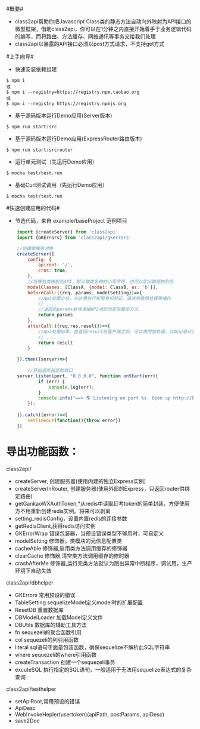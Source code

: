 #概要#
- class2api帮助你把Javascript Class类的静态方法自动向外映射为API接口的微型框架，借助class2api，你可以在1分钟之内直接开始着手于业务逻辑代码的编写，而将路由、方法缓存、网络通讯等事务交给我们处理
- class2api以暴露的API接口必须以post方式请求，不支持get方式

#上手向导#

- 快速安装依赖组建
```
$ npm i 
或
$ npm i --registry=https://registry.npm.taobao.org
或
$ npm i --registry https://registry.npmjs.org
```

- 基于源码版本运行Demo应用(Server版本)
```
$ npm run start:src 
```

- 基于源码版本运行Demo应用(ExpressRouter路由版本)
```
$ npm run start:srcrouter
```

- 运行单元测试（先运行Demo应用）
```
$ mocha test/test.run
```

- 基础Curl测试调用（先运行Demo应用）
```
$ mocha test/test.run
```

#快速创建应用的代码#
- 节选代码，来自 example/baseProject 范例项目
```javascript
    import {createServer} from 'class2api'
    import {GKErrors} from 'class2api/gkerrors'

    //创建微服务对象
    createServer({
        config: {
            apiroot: '/',
            cros: true,
        }, 
        //将哪些类映射到API，默认取类名称的小写字符，也可以定义路径的别名
        modelClasses: [ClassA, {model: ClassB, as: 'b'}], 
        beforeCall:({req, params, modelSetting})=>{ 
            //Api处理之前，在这里进行权限身份验证、请求参数预处理等操作
            // ....
            //返回的params会传递给API对应的实际静态方法
            return params 
        },
        afterCall:({req,res,result})=>{
            //Api处理结束，在返回result给客户端之前，可以做附加处理，比如记录日志或输出额外的附加信息给调用方
            // ....
            return result
        }
        
    }).then((server)=>{
    
        //开始监听指定的端口
    server.listen(port, "0.0.0.0", function onStart(err){
            if (err) {
                console.log(err);
            }
            console.info("==> 🌎 Listening on port %s. Open up http://0.0.0.0:%s/ in your browser.", port, port);
        });
    
    }).catch((error)=>{
        setTimeout(function(){throw error})
    })
```

# 导出功能函数：

class2api/
- createServer, 创建服务器(使用内建的独立Express实例)
- createServerInRouter, 创建服务器(使用外部的Express，只返回router供绑定路由)
- getGankaoWXAuthToken,*从redis中读取赶考token的简单封装，方便使用方不用重新创建redis实例。将来可以剥离
- setting_redisConfig，设置内置redis的连接参数
- getRedisClient,获得redis访问实例
- GKErrorWrap   错误包装器，当预设错误类型不够用时，可自定义
- modelSetting  修饰器，类模块的元信息配置类
- cacheAble     修饰器,启用类方法调用缓存的修饰器
- clearCache    修饰器,清空类方法调用缓存的修时器
- crashAfterMe  修饰器,运行完类方法就认为跑出异常中断程序，调试用，生产环境下自动失效

class2api/dbhelper
- GKErrors  常用预设的错误  
- TableSetting  sequelizeModel定义model时的扩展配置
- ResetDB   重置数据库
- DBModelLoader 加载Model定义文件
- DBUtils   数据库的辅助工具方法
- fn        sequezeli的聚合函数引用
- col       sequezeli的列引用函数
- literal   sql语句字面量包装函数，确保sequelize不解析此SQL字符串
- where     sequezeli的where引用函数
- createTransaction 创建一个sequezeli事务
- excuteSQL 执行指定的SQL语句，一般适用于无法用sequelize表达式的复杂查询

class2api/testhelper
- setApiRoot,常用预设的错误  
- ApiDesc
- WebInvokeHepler(usertoken)(apiPath, postParams, apiDesc)
- save2Doc


